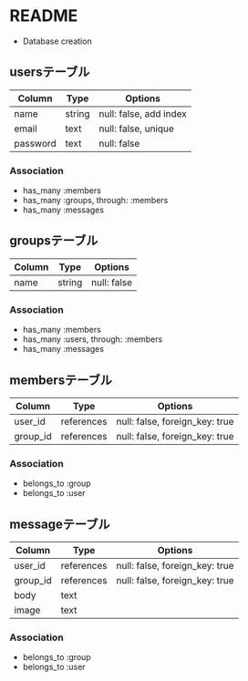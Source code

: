 # README


* Database creation

## usersテーブル

|Column|Type|Options|
|------|----|-------|
|name|string|null: false, add index|
|email|text|null: false, unique|
|password|text|null: false|

### Association
- has_many :members
- has_many :groups, through: :members
- has_many :messages



## groupsテーブル

|Column|Type|Options|
|------|----|-------|
|name|string|null: false|

### Association
- has_many :members
- has_many :users, through: :members
- has_many :messages




## membersテーブル

|Column|Type|Options|
|------|----|-------|
|user_id|references|null: false, foreign_key: true|
|group_id|references|null: false, foreign_key: true|

### Association
- belongs_to :group
- belongs_to :user



## messageテーブル

|Column|Type|Options|
|------|----|-------|
|user_id|references|null: false, foreign_key: true|
|group_id|references|null: false, foreign_key: true|
|body|text|
|image|text|

### Association
- belongs_to :group
- belongs_to :user




